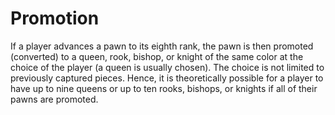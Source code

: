 # Promotion

If a player advances a pawn to its eighth rank, the pawn is then promoted (converted)
to a queen, rook, bishop, or knight of the same color at the choice of the player 
(a queen is usually chosen). The choice is not limited to previously captured pieces. 
Hence, it is theoretically possible for a player to have up to nine queens or 
up to ten rooks, bishops, or knights if all of their pawns are promoted.
